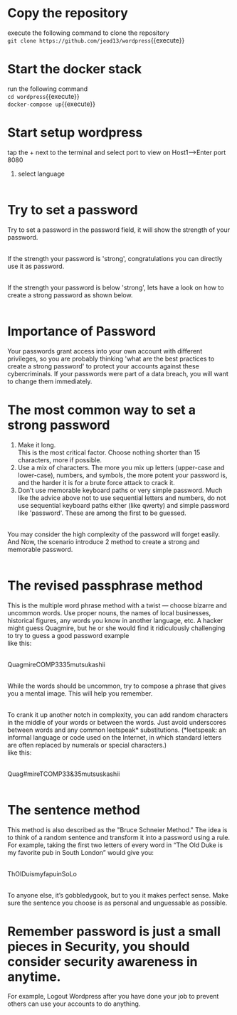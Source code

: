 # Copy the repository 
execute the following command to clone the repository<br />
`git clone https://github.com/jeod13/wordpress`{{execute}}

# Start the docker stack
run the following command<br />
`cd wordpress`{{execute}}<br />
`docker-compose up`{{execute}}

# Start setup wordpress
tap the + next to the terminal and select port to view on Host1-->Enter port 8080

1. select language<br /><br />

# Try to set a password 
Try to set a password in the password field, it will show the strength of your password. <br /><br />

If the strength your password is 'strong', congratulations you can directly use it as password.<br /><br />

If the strength your password is below 'strong', lets have a look on how to create a strong password as shown below.<br /><br />

# Importance of Password
Your passwords grant access into your own account with different privileges, so you are probably thinking 'what are the best practices to create a strong password' to protect your accounts against these cybercriminals. If your passwords were part of a data breach, you will want to change them immediately.

# The most common way to set a strong password
1.  Make it long.<br />
This is the most critical factor. Choose nothing shorter than 15 characters, more if possible.<br />
2.  Use a mix of characters. The more you mix up letters (upper-case and lower-case), numbers, and symbols, the more potent your password is, and the harder it is for a brute force attack to crack it.<br />
3. Don’t use memorable keyboard paths or very simple password. Much like the advice above not to use sequential letters and numbers, do not use sequential keyboard paths either (like qwerty) and simple password like 'password'. These are among the first to be guessed.<br /><br />

You may consider the high complexity of the password will forget easily. And Now, the scenario introduce 2 method to create a strong and memorable password.<br /><br />

# The revised passphrase method

This is the multiple word phrase method with a twist — choose bizarre and uncommon words. Use proper nouns, the names of local businesses, historical figures, any words you know in another language, etc. A hacker might guess Quagmire, but he or she would find it ridiculously challenging to try to guess a good password example<br /> like this:<br /><br />

QuagmireCOMP3335mutsukashii<br /><br />

While the words should be uncommon, try to compose a phrase that gives you a mental image. This will help you remember.<br /><br />

To crank it up another notch in complexity, you can add random characters in the middle of your words or between the words. Just avoid underscores between words and any common leetspeak* substitutions. (*leetspeak: an informal language or code used on the Internet, in which standard letters are often replaced by numerals or special characters.)<br />
like this:<br /><br />

Quag#mireTCOMP33&35mutsuskashii<br /><br />

# The sentence method
This method is also described as the "Bruce Schneier Method." The idea is to think of a random sentence and transform it into a password using a rule. For example, taking the first two letters of every word in “The Old Duke is my favorite pub in South London” would give you:<br /><br />

ThOlDuismyfapuinSoLo<br /><br />

To anyone else, it’s gobbledygook, but to you it makes perfect sense. Make sure the sentence you choose is as personal and unguessable as possible.
# Remember password is just a small pieces in Security, you should consider security awareness in anytime.
For example, Logout Wordpress after you have done your job to prevent others can use your accounts to do anything.
